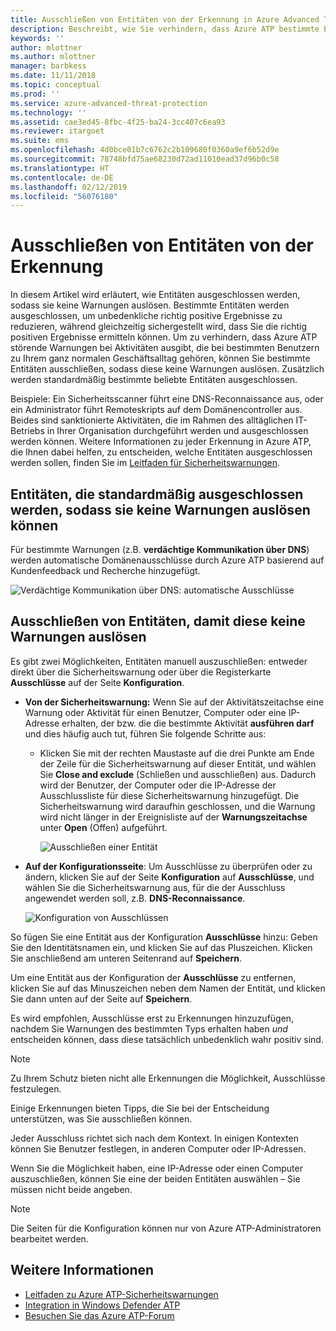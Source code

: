 ```yaml
---
title: Ausschließen von Entitäten von der Erkennung in Azure Advanced Threat Protection | Microsoft-Dokumentation
description: Beschreibt, wie Sie verhindern, dass Azure ATP bestimmte Entitätsaktivitäten als verdächtige Aktivitäten erkennt.
keywords: ''
author: mlottner
ms.author: mlottner
manager: barbkess
ms.date: 11/11/2018
ms.topic: conceptual
ms.prod: ''
ms.service: azure-advanced-threat-protection
ms.technology: ''
ms.assetid: cae3ed45-8fbc-4f25-ba24-3cc407c6ea93
ms.reviewer: itargoet
ms.suite: ems
ms.openlocfilehash: 4d0bce01b7c6762c2b109680f0360a9ef6b52d9e
ms.sourcegitcommit: 78748bfd75ae68230d72ad11010ead37d96b0c58
ms.translationtype: HT
ms.contentlocale: de-DE
ms.lasthandoff: 02/12/2019
ms.locfileid: "56076180"
---
```

# <a name="excluding-entities-from-detections"></a>Ausschließen von Entitäten von der Erkennung
In diesem Artikel wird erläutert, wie Entitäten ausgeschlossen werden, sodass sie keine Warnungen auslösen. Bestimmte Entitäten werden ausgeschlossen, um unbedenkliche richtig positive Ergebnisse zu reduzieren, während gleichzeitig sichergestellt wird, dass Sie die richtig positiven Ergebnisse ermitteln können. Um zu verhindern, dass Azure ATP störende Warnungen bei Aktivitäten ausgibt, die bei bestimmten Benutzern zu Ihrem ganz normalen Geschäftsalltag gehören, können Sie bestimmte Entitäten ausschließen, sodass diese keine Warnungen auslösen. Zusätzlich werden standardmäßig bestimmte beliebte Entitäten ausgeschlossen. 

Beispiele: Ein Sicherheitsscanner führt eine DNS-Reconnaissance aus, oder ein Administrator führt Remoteskripts auf dem Domänencontroller aus. Beides sind sanktionierte Aktivitäten, die im Rahmen des alltäglichen IT-Betriebs in Ihrer Organisation durchgeführt werden und ausgeschlossen werden können. Weitere Informationen zu jeder Erkennung in Azure ATP, die Ihnen dabei helfen, zu entscheiden, welche Entitäten ausgeschlossen werden sollen, finden Sie im [Leitfaden für Sicherheitswarnungen](suspicious-activity-guide.md).

## <a name="entities-excluded-by-default-from-raising-alerts"></a>Entitäten, die standardmäßig ausgeschlossen werden, sodass sie keine Warnungen auslösen können
 Für bestimmte Warnungen (z.B. **verdächtige Kommunikation über DNS**) werden automatische Domänenausschlüsse durch Azure ATP basierend auf Kundenfeedback und Recherche hinzugefügt. 
 
![Verdächtige Kommunikation über DNS: automatische Ausschlüsse](./media/dns-auto-exclusions.png) 

## <a name="exclude-entities-from-raising-alerts"></a>Ausschließen von Entitäten, damit diese keine Warnungen auslösen

Es gibt zwei Möglichkeiten, Entitäten manuell auszuschließen: entweder direkt über die Sicherheitswarnung oder über die Registerkarte **Ausschlüsse** auf der Seite **Konfiguration**. 

- **Von der Sicherheitswarnung:** Wenn Sie auf der Aktivitätszeitachse eine Warnung oder Aktivität für einen Benutzer, Computer oder eine IP-Adresse erhalten, der bzw. die die bestimmte Aktivität **ausführen darf** und dies häufig auch tut, führen Sie folgende Schritte aus:
  - Klicken Sie mit der rechten Maustaste auf die drei Punkte am Ende der Zeile für die Sicherheitswarnung auf dieser Entität, und wählen Sie **Close and exclude** (Schließen und ausschließen) aus. Dadurch wird der Benutzer, der Computer oder die IP-Adresse der Ausschlussliste für diese Sicherheitswarnung hinzugefügt. Die Sicherheitswarnung wird daraufhin geschlossen, und die Warnung wird nicht länger in der Ereignisliste auf der **Warnungszeitachse** unter **Open** (Offen) aufgeführt.

    ![Ausschließen einer Entität](./media/exclude-in-sa.png)

- **Auf der Konfigurationsseite**:  Um Ausschlüsse zu überprüfen oder zu ändern, klicken Sie auf der Seite **Konfiguration** auf **Ausschlüsse**, und wählen Sie die Sicherheitswarnung aus, für die der Ausschluss angewendet werden soll, z.B. **DNS-Reconnaissance**.

    ![Konfiguration von Ausschlüssen](./media/exclusions.png)

So fügen Sie eine Entität aus der Konfiguration **Ausschlüsse** hinzu: Geben Sie den Identitätsnamen ein, und klicken Sie auf das Pluszeichen. Klicken Sie anschließend am unteren Seitenrand auf **Speichern**.

Um eine Entität aus der Konfiguration der **Ausschlüsse** zu entfernen, klicken Sie auf das Minuszeichen neben dem Namen der Entität, und klicken Sie dann unten auf der Seite auf **Speichern**.

Es wird empfohlen, Ausschlüsse erst zu Erkennungen hinzuzufügen, nachdem Sie Warnungen des bestimmten Typs erhalten haben *und* entscheiden können, dass diese tatsächlich unbedenklich wahr positiv sind. 

> [!NOTE]
> Zu Ihrem Schutz bieten nicht alle Erkennungen die Möglichkeit, Ausschlüsse festzulegen. 

Einige Erkennungen bieten Tipps, die Sie bei der Entscheidung unterstützen, was Sie ausschließen können. 

Jeder Ausschluss richtet sich nach dem Kontext. In einigen Kontexten können Sie Benutzer festlegen, in anderen Computer oder IP-Adressen. 

Wenn Sie die Möglichkeit haben, eine IP-Adresse oder einen Computer auszuschließen, können Sie eine der beiden Entitäten auswählen – Sie müssen nicht beide angeben.

> [!NOTE]
> Die Seiten für die Konfiguration können nur von Azure ATP-Administratoren bearbeitet werden.


## <a name="see-also"></a>Weitere Informationen

- [Leitfaden zu Azure ATP-Sicherheitswarnungen](suspicious-activity-guide.md)
- [Integration in Windows Defender ATP](integrate-wd-atp.md)
- [Besuchen Sie das Azure ATP-Forum](https://aka.ms/azureatpcommunity)